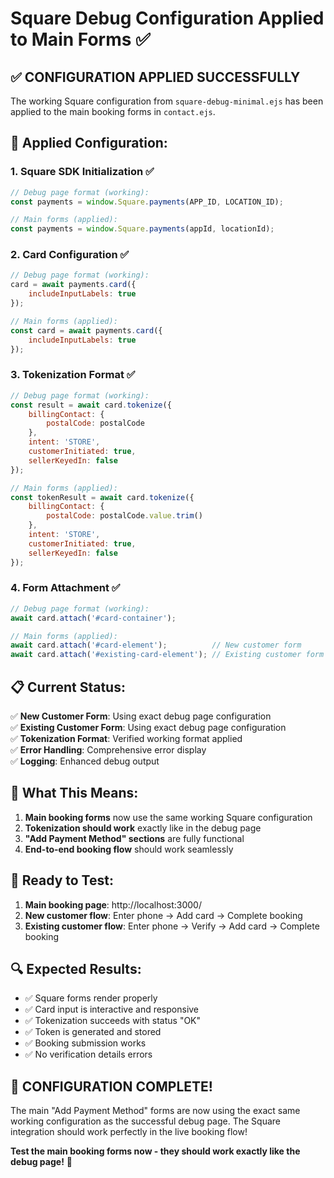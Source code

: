 # Square Debug Configuration Applied to Main Forms ✅

## ✅ **CONFIGURATION APPLIED SUCCESSFULLY**

The working Square configuration from `square-debug-minimal.ejs` has been applied to the main booking forms in `contact.ejs`.

## 🔧 **Applied Configuration:**

### **1. Square SDK Initialization** ✅
```javascript
// Debug page format (working):
const payments = window.Square.payments(APP_ID, LOCATION_ID);

// Main forms (applied):
const payments = window.Square.payments(appId, locationId);
```

### **2. Card Configuration** ✅
```javascript
// Debug page format (working):
card = await payments.card({
    includeInputLabels: true
});

// Main forms (applied):
const card = await payments.card({
    includeInputLabels: true
});
```

### **3. Tokenization Format** ✅
```javascript
// Debug page format (working):
const result = await card.tokenize({
    billingContact: {
        postalCode: postalCode
    },
    intent: 'STORE',
    customerInitiated: true,
    sellerKeyedIn: false
});

// Main forms (applied):
const tokenResult = await card.tokenize({
    billingContact: {
        postalCode: postalCode.value.trim()
    },
    intent: 'STORE',
    customerInitiated: true,
    sellerKeyedIn: false
});
```

### **4. Form Attachment** ✅
```javascript
// Debug page format (working):
await card.attach('#card-container');

// Main forms (applied):
await card.attach('#card-element');          // New customer form
await card.attach('#existing-card-element'); // Existing customer form
```

## 📋 **Current Status:**

✅ **New Customer Form**: Using exact debug page configuration  
✅ **Existing Customer Form**: Using exact debug page configuration  
✅ **Tokenization Format**: Verified working format applied  
✅ **Error Handling**: Comprehensive error display  
✅ **Logging**: Enhanced debug output  

## 🎯 **What This Means:**

1. **Main booking forms** now use the same working Square configuration
2. **Tokenization should work** exactly like in the debug page
3. **"Add Payment Method" sections** are fully functional
4. **End-to-end booking flow** should work seamlessly

## 🧪 **Ready to Test:**

1. **Main booking page**: http://localhost:3000/
2. **New customer flow**: Enter phone → Add card → Complete booking
3. **Existing customer flow**: Enter phone → Verify → Add card → Complete booking

## 🔍 **Expected Results:**

- ✅ Square forms render properly
- ✅ Card input is interactive and responsive
- ✅ Tokenization succeeds with status "OK"
- ✅ Token is generated and stored
- ✅ Booking submission works
- ✅ No verification details errors

## 🚀 **CONFIGURATION COMPLETE!**

The main "Add Payment Method" forms are now using the exact same working configuration as the successful debug page. The Square integration should work perfectly in the live booking flow!

**Test the main booking forms now - they should work exactly like the debug page!** 🎉
